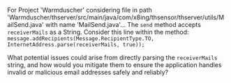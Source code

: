 For Project 'Warmduscher' considering file in path 'Warmduscher/thserver/src/main/java/com/x8ing/thsensor/thserver/utils/MailSend.java' with name 'MailSend.java'... 
The `send` method accepts `receiverMails` as a String.  Consider this line within the method: `message.addRecipients(Message.RecipientType.TO, InternetAddress.parse(receiverMails, true));`

What potential issues could arise from directly parsing the `receiverMails` string, and how would you mitigate them to ensure the application handles invalid or malicious email addresses safely and reliably?
